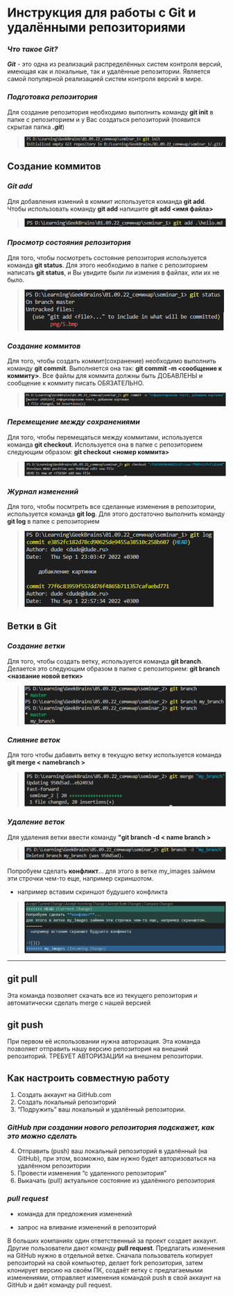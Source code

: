# **Инструкция для работы с Git и удалёнными репозиториями**

### *Что такое Git?*
***Git*** - это одна из реализаций распределённых систем контроля версий, имеющая как
и локальные, так и удалённые репозитории. Является самой популярной реализацией
систем контроля версий в мире.

### *Подготовка репозитория*
Для создание репозитория необходимо выполнить команду **git init** в папке с 
репозиторием и у Вас создаться репозиторий (появится скрытая папка ***.git***)

>![](.\png\1.bmp)

## **Создание коммитов**

### *Git add*
Для добавления измений в коммит используется команда **git add**. 
Чтобы использовать команду **git add** напишите **git add <имя файла>**

>![](.\png\2.bmp)

### *Просмотр состояния репозитория*
Для того, чтобы посмотреть состояние репозитория используется команда **git status**.
Для этого необходимо в папке с репозиторием написать **git status**, и Вы увидите 
были ли измения в файлах, или их не было.

>![](.\png\5.bmp)

### *Создание коммитов*
Для того, чтобы создать коммит(сохранение) необходимо выполнить команду **git commit**. 
Выполняется она так: **git commit -m <сообщение к коммиту>**. Все файлы для коммита
должны быть ДОБАВЛЕНЫ и сообщение к коммиту писать ОБЯЗАТЕЛЬНО.

>![](.\png\3.bmp)

### *Перемещение между сохранениями*
Для того, чтобы перемещаться между коммитами, используется команда **git checkout**. 
Используется она в папке с репозиторием следующим образом: **git checkout <номер коммита>**

>![](.\png\6.bmp)

### *Журнал изменений*
Для того, чтобы посмтреть все сделанные изменения в репозитории, используется команда 
**git log**. Для этого достаточно выполнить команду **git log** в папке с репозиторием

>![](.\png\4.bmp)

## **Ветки в Git**

### *Создание ветки*

Для того, чтобы создать ветку, используется команда **git branch**. Делается это 
следующим образом в папке с репозиторием: **git branch <название новой ветки>**

>![](.\png\7.bmp)

### *Слияние веток*

Для того чтобы дабавить ветку в текущую ветку используется команда **git merge < namebranch >**

>![](.\png\8.bmp)

### *Удаление веток*
Для удаления ветки ввести команду **"git branch -d < name branch >**

>![](.\png\9.bmp)

Попробуем сделать **конфликт**...
для этого в ветке my_images займем эти строчки чем-то еще, например скриншотом.
- например вставим скриншот будушего конфликта

>![](.\png\10.bmp)

---

## **git pull**
Эта команда позволяет скачать все из текущего репозитория и автоматически сделать merge с нашей версией

## **git push**
При первом её использовании нужна авторизация.
Эта команда позволяет отправить нашу версию репозитория на внешний репозиторий. ТРЕБУЕТ АВТОРИЗАЦИИ на внешнем репозитории.

## **Как настроить совместную работу**

1. Создать аккаунт на GitHub.com
2. Создать локальный репозиторий
3. “Подружить” ваш локальный и удалённый репозитории. 
    
### *GitHub при создании нового репозитория подскажет, как это можно сделать*
    
4. Отправить (push) ваш локальный репозиторий в удалённый (на GitHub), при этом, возможно, вам нужно будет авторизоваться на удалённом репозитории
5. Провести изменения “с удаленного репозитория”
6. Выкачать (pull) актуальное состояние из удалённого репозитория

### *pull request*

- команда для предложения изменений 

- запрос на вливание изменений в репозиторий

В больших компаниях один ответственный за проект создает аккаунт. Другие пользователи дают команду **pull request**. Предлагать изменения на GitHub нужно в отдельной ветке. 
Сначала пользователь копирует репозиторий на свой компьютер, делает fork репозитория, затем клонирует версию на своём ПК, создаёт ветку с предлагаемыми изменениями, отправляет изменения командой push в свой аккаунт на GitHub и даёт команду pull request.
